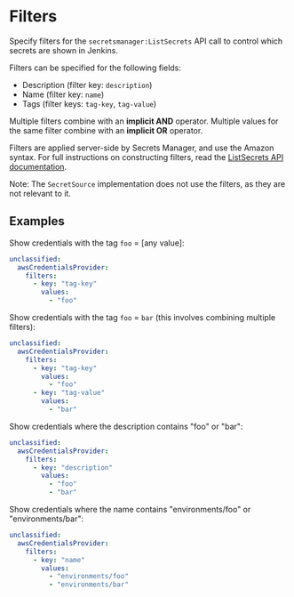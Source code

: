 # Filters

Specify filters for the `secretsmanager:ListSecrets` API call to control which secrets are shown in Jenkins.

Filters can be specified for the following fields:

- Description (filter key: `description`)
- Name (filter key: `name`)
- Tags (filter keys: `tag-key`, `tag-value`)

Multiple filters combine with an **implicit AND** operator. Multiple values for the same filter combine with an **implicit OR** operator.

Filters are applied server-side by Secrets Manager, and use the Amazon syntax. For full instructions on constructing filters, read the [ListSecrets API documentation](https://docs.aws.amazon.com/secretsmanager/latest/apireference/API_ListSecrets.html).

Note: The `SecretSource` implementation does not use the filters, as they are not relevant to it.

## Examples

Show credentials with the tag `foo` = [any value]:

```yaml
unclassified:
  awsCredentialsProvider:
    filters:
      - key: "tag-key"
        values:
          - "foo"
```

Show credentials with the tag `foo` = `bar` (this involves combining multiple filters):

```yaml
unclassified:
  awsCredentialsProvider:
    filters:
      - key: "tag-key"
        values:
          - "foo"
      - key: "tag-value"
        values:
          - "bar"
```

Show credentials where the description contains "foo" or "bar":

```yaml
unclassified:
  awsCredentialsProvider:
    filters:
      - key: "description"
        values:
          - "foo"
          - "bar"
```

Show credentials where the name contains "environments/foo" or "environments/bar":

```yaml
unclassified:
  awsCredentialsProvider:
    filters:
      - key: "name"
        values:
          - "environments/foo"
          - "environments/bar"
```